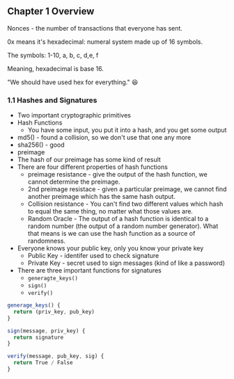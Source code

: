 ## Chapter 1 Overview

Nonces - the number of transactions that everyone has sent.

0x means it's hexadecimal: numeral system made up of 16 symbols.

The symbols:  1-10, a, b, c, d,e, f

Meaning, hexadecimal is base 16.

"We should have used hex for everything." 😆



### 1.1 Hashes and Signatures

- Two important cryptographic primitives
- Hash Functions
  - You have some input, you put it into a hash, and you get some output
- md5() - found a collision, so we don't use that one any more
- sha256() - good
- preimage
- The hash of our preimage has some kind of result
- There are four different properties of hash functions
  - preimage resistance - give the output of the hash function, we cannot determine the preimage. 
  - 2nd preimage resistace - given a particular preimage, we cannot find another preimage which has the same hash output.
  - Collision resistance - You can't find two different values which hash to equal the same thing, no matter what those values are.
  - Random Oracle - The output of a hash function is identical to a random number (the output of a random number generator). What that means is we can use the hash function as a source of randomness.
- Everyone knows your public key, only you know your private key
  - Public Key - identifer used to check signature
  - Private Key - secret used to sign messages (kind of like a password)
- There are three important functions for signatures
  - `generagte_keys()`
  - `sign()`
  - `verify()`

```javascript
generage_keys() {
  return (priv_key, pub_key)
}
```

```javascript
sign(message, priv_key) {
  return signature
}
```

```javascript
verify(message, pub_key, sig) {
  return True / False
}
```

